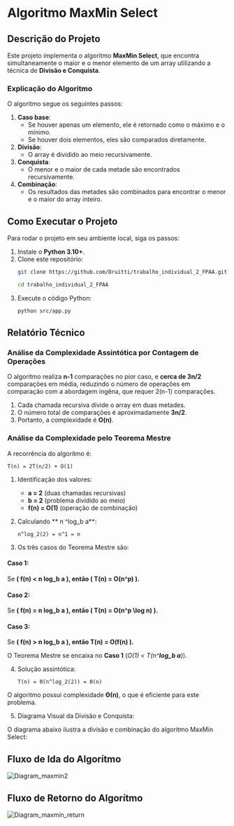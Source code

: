 
# Algoritmo MaxMin Select

## Descrição do Projeto
Este projeto implementa o algoritmo **MaxMin Select**, que encontra simultaneamente o maior e o menor elemento de um array utilizando a técnica de **Divisão e Conquista**.

### Explicação do Algoritmo
O algoritmo segue os seguintes passos:
1. **Caso base**:
   - Se houver apenas um elemento, ele é retornado como o máximo e o mínimo.
   - Se houver dois elementos, eles são comparados diretamente.
2. **Divisão**:
   - O array é dividido ao meio recursivamente.
3. **Conquista**:
   - O menor e o maior de cada metade são encontrados recursivamente.
4. **Combinação**:
   - Os resultados das metades são combinados para encontrar o menor e o maior do array inteiro.

## Como Executar o Projeto
Para rodar o projeto em seu ambiente local, siga os passos:
1. Instale o **Python 3.10+**.
2. Clone este repositório:
   ```bash
   git clone https://github.com/Druitti/trabalho_individual_2_FPAA.git

   cd trabalho_individual_2_FPAA
   ```
3. Execute o código Python:
   ```bash
   python src/app.py
   ```

## Relatório Técnico
### Análise da Complexidade Assintótica por Contagem de Operações

O algoritmo realiza **n-1** comparações no pior caso, e **cerca de 3n/2** comparações em média, reduzindo o número de operações em comparação com a abordagem ingêna, que requer 2(n-1) comparações.

1. Cada chamada recursiva divide o array em duas metades.
2. O número total de comparações é aproximadamente **3n/2**.
3. Portanto, a complexidade é **O(n)**.

### Análise da Complexidade pelo Teorema Mestre
A recorrência do algoritmo é:
```
T(n) = 2T(n/2) + O(1)
```

1. Identificação dos valores:
   - **a = 2** (duas chamadas recursivas)
   - **b = 2** (problema dividido ao meio)
   - **f(n) = O(1)** (operação de combinação)

2. Calculando ** n ^log_b a**:
   ```
   n^log_2(2) = n^1 = n
   ```

3. Os três casos do Teorema Mestre são:


#### Caso 1:  
Se **( f(n) < n log_b a ), então ( T(n) = O(n^p) ).**   
#### Caso 2:   
Se **( f(n) = n log_b a ), então ( T(n) = O(n^p \log n) ).**  
#### Caso 3:  
Se **( f(n) > n log_b a ), então  T(n) = O(f(n)  ).**

 O Teorema Mestre se encaixa no **Caso 1** (*O(1) < T(n^**log_b a**)*).


4. Solução assintótica:
   ```
   T(n) = Θ(n^log_2(2)) = Θ(n)
   ```

O algoritmo possui complexidade **Θ(n)**, o que é eficiente para este problema.

5. Diagrama Visual da Divisão e Conquista:

O diagrama abaixo ilustra a divisão e combinação do algoritmo MaxMin Select:



## Fluxo de Ida do Algorítmo
![Diagram_maxmin2](https://github.com/user-attachments/assets/03721449-ddeb-4719-9d47-f98c89e56695)

## Fluxo de Retorno do Algorítmo
![Diagram_maxmin_return](https://github.com/user-attachments/assets/b68f4d17-3f56-4083-9888-086376573895)

